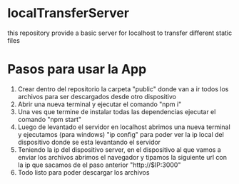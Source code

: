 # localTransferServer
this repository provide a basic server for localhost to transfer different static files

# Pasos para usar la App

1. Crear dentro del repositorio la carpeta "public" donde van a ir todos los archivos para ser descargados desde otro dispositivo
2. Abrir una nueva terminal y ejecutar el comando "npm i"
3. Una ves que termine de instalar todas las dependencias ejecutar el comando "npm start"
4. Luego de levantado el servidor en localhost abrimos una nueva terminal y ejecutamos (para windows) "ip config" para poder ver la ip local del dispositivo donde se esta levantando el servidor
5. Teniendo la ip del dispositivo server, en el dispositivo al que vamos a enviar los archivos abrimos el navegador y tipamos la siguiente url con la ip que sacamos de el paso anterior "http://$IP:3000"
6. Todo listo para poder descargar los archivos

